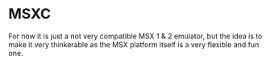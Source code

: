 # MSXC
For now it is just a not very compatible MSX 1 & 2 emulator, but the idea is to make it very thinkerable as the MSX platform itself is a very flexible and fun one.
